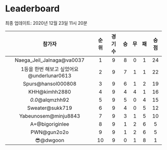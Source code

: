 # Leaderboard
최종 업데이트: 2020년 12월 23일 11시 20분




| 참가자 | 순위 | 경기수 | 승 | 무 | 패 | 승점 |
|:---:|:---:|:---:|:---:|:---:|:---:|:---:|
| Naega_Jeil_Jalnaga@va0037 | 1 | 9 | 8 | 0 | 1 | 24 |
| 1등을 한번 해보고 싶었어요@underlunar0613 | 2 | 9 | 7 | 1 | 1 | 22 |
| Spurs@hansol000808 | 3 | 9 | 6 | 1 | 2 | 19 |
| KHH@kimhh2880 | 4 | 9 | 4 | 4 | 1 | 16 |
| _0.0_@alqmzhh92 | 5 | 9 | 5 | 0 | 4 | 15 |
| Sweater@sukk719 | 6 | 9 | 4 | 0 | 5 | 12 |
| Yabeunosem@minju8843 | 7 | 9 | 3 | 1 | 5 | 10 |
| A+@bigoriginlee | 8 | 9 | 1 | 2 | 6 | 5 |
| PWN@gun2o2o | 9 | 9 | 1 | 2 | 6 | 5 |
| 😎@dwgoon | 10 | 9 | 0 | 1 | 8 | 1 |